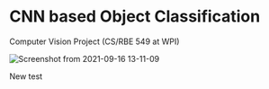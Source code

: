 # CNN based Object Classification 
Computer Vision Project (CS/RBE 549 at WPI)

![Screenshot from 2021-09-16 13-11-09](https://user-images.githubusercontent.com/74123050/134032769-9fd039f6-383e-4f8c-a3d4-71fdf13a7d3c.png)

New test
